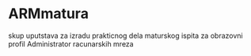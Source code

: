 ARMmatura
=========

skup uputstava za izradu prakticnog dela maturskog ispita za obrazovni profil Administrator racunarskih mreza
